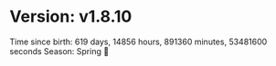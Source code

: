 # Version: v1.8.10
Time since birth: 619 days, 14856 hours, 891360 minutes, 53481600 seconds
Season: Spring 🌸

